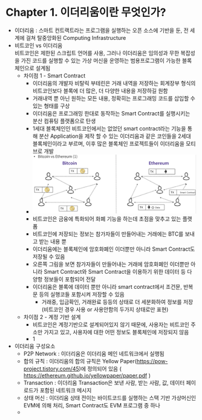 # Chapter 1. 이더리움이란 무엇인가?
- 이더리움 : 스마트 컨트랙트라는 프로그램을 실행하는 오픈 소스에 기반을 둔, 전 세계에 걸쳐 탈중앙화된 Computing Infrastructure
- 비트코인 vs 이더리움  
  비트코인은 제한된 스크립트 언어를 사용, 그러나 이더리움은 임의성과 무한 복잡성을 가진 코드를 실행할 수 있는 가상 머신을 운영하는
  범용프로그램이 가능한 블록체인으로 설계됨
  - 차이점 1 - Smart Contract
    - 이더리움의 개발자 비탈릭 부테린은 거래 내역을 저장하는 회계장부 형식의 비트코인보다 블록에 더 많은, 더 다양한 내용을 저장하길 원함
    - 거래내역 뿐 아닌 원하는 모든 내용, 정확히는 프로그래밍 코드를 삽입할 수 있는 형태를 구상
    - 이더리움은 프로그래밍 한대로 동작하는 Smart Contract를 실행시키는 분산 컴퓨팅 플랫폼으로 탄생
    - 1세대 블록체인인 비트코인에서는 없었던 smart contract라는 기능을 통해 분산 Application을 제작 할 수 있는 이더리움과 같은 코인들을 2세대 블록체인이라고 부르며, 이후 많은 블록체인 프로젝트들이 이더리움을 모티브로 개발
    - ![Alt text](images_stella_y_post_905e8934-66f5-4770-a7f3-34471b0dda6d_image.png)
    - 비트코인은 금융에 특화되어 화폐 기능을 하는데 초점을 맞추고 있는 플랫폼
    - 비트코인에 저장되는 정보는 참가자들이 만들어내는 거래에는 BTC를 보내고 받는 내용 뿐
    - 이더리움에는 블록체인에 암호화폐인 이더뿐만 아니라 Smart Contract도 저장될 수 있음
    - 오른쪽 그림을 보면 참가자들이 만들어내는 거래에 암호화폐인 이더뿐만 아니라 Smart Contract와 Smart Contract을 이용하기 위한 데이터 등 다양항 정보들이 포함되어 전달
    - 이더리움은 블록에 데이터 뿐만 아니라 smart contract에서 조건문, 반복문 등의 실행코들 포함시켜 저장할 수 있음
      - 거래중, 입금확인, 거래완료 등등의 상태로 더 세분화하여 정보를 저장 (비트코인 경우 사용 or 사용안함의 두가지 상태로만 표현)
  - 차이점 2 - 계정 기반 설계
    - 비트코인은 계정기반으로 설계되어있지 않기 때문에, 사용자는 비트코인 주소만 가지고 있고, 사용자에 대한 어떤 정보도 블록체인에 저장되지 않음
    - 1
- 이더리움 구성요소
  - P2P Network : 이더리움은 이더리움 메인 네트워크에서 실행됨
  - 합의 규칙 : 이더리움의 합의 규칙은 Yellow Paper(https://pow-project.tistory.com/45)에 정의되어 있음 ( https://ethereum.github.io/yellowpaper/paper.pdf )
  - Transaction : 이더리움 Transaction은 보낸 사람, 받는 사람, 값, 데이터 페이로드가 포함된 네트워크 메시지
  - 상태 머신 : 이더리움 상태 전이는 바이트코드를 실행하는 스택 기반 가상머신인 EVM에 의해 처리, 
               Smart Contract도 EVM 프로그램 중 하나
  - 
